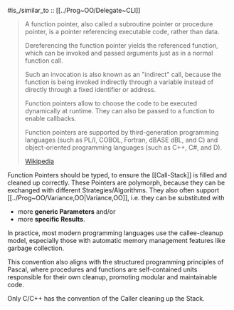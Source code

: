 
#is_/similar_to :: [[../Prog~OO/Delegate~CLI]] 

> A function pointer, also called a subroutine pointer or procedure pointer, 
> is a pointer referencing executable code, rather than data. 
> 
> Dereferencing the function pointer yields the referenced function, 
> which can be invoked and passed arguments just as in a normal function call. 
> 
> Such an invocation is also known as an "indirect" call, 
> because the function is being invoked indirectly through a variable 
> instead of directly through a fixed identifier or address.
>
> Function pointers allow to choose the code to be executed dynamically at runtime. 
> They can also be passed to a function to enable callbacks.
>
> Function pointers are supported by third-generation programming languages
>  (such as PL/I, COBOL, Fortran, dBASE dBL, and C) 
>  and object-oriented programming languages (such as C++, C#, and D).
>
> [Wikipedia](https://en.wikipedia.org/wiki/Function%20pointer)

Function Pointers should be typed, to ensure the [[Call-Stack]] is filled and cleaned up correctly. 
These Pointers are polymorph, because they can be exchanged with different Strategies/Algorithms. 
They also often support [[../Prog~OO/Variance,OO|Variance,OO]], i.e. they can be substituted with 
- more __generic Parameters__ and/or 
- more __specific Results__. 

In practice, most modern programming languages use the callee-cleanup model, 
especially those with automatic memory management features like garbage collection. 

This convention also aligns with the structured programming principles of Pascal, 
where procedures and functions are self-contained units 
responsible for their own cleanup, promoting modular and maintainable code.

Only C/C++ has the convention of the Caller cleaning up the Stack. 

